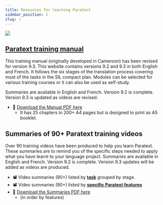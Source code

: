 ```yaml
---
title: Resources for learning Paratext 
sidebar_position: 1
slug: /
---
```


![](pathname:///img/cropped-PT9-web-banner.png)  


## [**Paratext training manual**](Training-Manual/Overview)
This training manual (originally developed in Cameroon) has been revised for version 9.3. This website contains versions 9.2 and 9.3 in both English and French. It follows the six stages of the translation process covering most of the tasks in the SIL compact plan. Modules can be selected for various training courses or it can also be used as self-study.

Summaries are available in English and French. Version 9.2 is complete. Version 9.3 is updated as videos are revised.
-  :book: [Download the Manual PDF here](pathname:///img/Ptx-man-en-9.2.pdf)  
    -  It has 25 chapters in  200+ A4 pages but is designed to print as A5 booklet.
   
## **Summaries** of 90+ Paratext training videos
Over 90 training videos have been produced to help you learn Paratext. These summaries are to remind you of the specific steps needed to apply what you have learnt to your language project. Summaries are available in English and French. Version 9.2 is complete. Version 9.3 updates will be added as videos are produced.
-  :film_projector: Video summaries (90+) listed by [**task**](Video-summaries/00-TOC-overview.md) grouped by stage. 
-  :film_projector: Video summaries (90+) listed by [**specific Paratext features**](Video-summaries/00-list-of-videos.md)
-  :book: [Download the Summaries PDF here](pathname:///img/Ptx-vidsum-en-9.2.pdf)  
   -  (in order by features)
